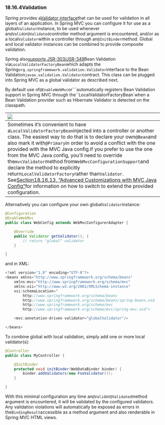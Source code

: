 ### 18.16.4Validation

Spring provides a[Validator interface](https://docs.spring.io/spring/docs/5.0.0.M5/spring-framework-reference/html/validation.html#validator)that can be used for validation in all layers of an application. In Spring MVC you can configure it for use as a global`Validator`instance, to be used whenever an`@Valid`or`@Validated`controller method argument is encountered, and/or as a local`Validator`within a controller through an`@InitBinder`method. Global and local validator instances can be combined to provide composite validation.

Spring also[supports JSR-303/JSR-349](https://docs.spring.io/spring/docs/5.0.0.M5/spring-framework-reference/html/validation.html#validation-beanvalidation-overview)Bean Validation via`LocalValidatorFactoryBean`which adapts the Spring`org.springframework.validation.Validator`interface to the Bean Validation`javax.validation.Validator`contract. This class can be plugged into Spring MVC as a global validator as described next.

By default use of`@EnableWebMvc`or```automatically registers Bean Validation support in Spring MVC through the``LocalValidatorFactoryBean\`when a Bean Validation provider such as Hibernate Validator is detected on the classpath.

| ![](https://docs.spring.io/spring/docs/5.0.0.M5/spring-framework-reference/html/images/note.png) |
| :--- |
| Sometimes it’s convenient to have a`LocalValidatorFactoryBean`injected into a controller or another class. The easiest way to do that is to declare your own`@Bean`and also mark it with`@Primary`in order to avoid a conflict with the one provided with the MVC Java config.If you prefer to use the one from the MVC Java config, you’ll need to override the`mvcValidator`method from`WebMvcConfigurationSupport`and declare the method to explicitly return`LocalValidatorFactory`rather than`Validator`. See[Section18.16.13, “Advanced Customizations with MVC Java Config”](https://docs.spring.io/spring/docs/5.0.0.M5/spring-framework-reference/html/mvc.html#mvc-config-advanced-java)for information on how to switch to extend the provided configuration. |

Alternatively you can configure your own global`Validator`instance:

```java
@Configuration
@EnableWebMvc
public class WebConfig extends WebMvcConfigurerAdapter {

	@Override
	public Validator getValidator(); {
		// return "global" validator
	}

}
```

and in XML:

```java
<?xml version="1.0" encoding="UTF-8"?>
<beans xmlns="http://www.springframework.org/schema/beans"
	xmlns:mvc="http://www.springframework.org/schema/mvc"
	xmlns:xsi="http://www.w3.org/2001/XMLSchema-instance"
	xsi:schemaLocation="
		http://www.springframework.org/schema/beans
		http://www.springframework.org/schema/beans/spring-beans.xsd
		http://www.springframework.org/schema/mvc
		http://www.springframework.org/schema/mvc/spring-mvc.xsd">

	<mvc:annotation-driven validator="globalValidator"/>

</beans>
```

To combine global with local validation, simply add one or more local validator\(s\):

```java
@Controller
public class MyController {

	@InitBinder
	protected void initBinder(WebDataBinder binder) {
		binder.addValidators(new FooValidator());
	}

}
```

With this minimal configuration any time an`@Valid`or`@Validated`method argument is encountered, it will be validated by the configured validators. Any validation violations will automatically be exposed as errors in the`BindingResult`accessible as a method argument and also renderable in Spring MVC HTML views.

  


